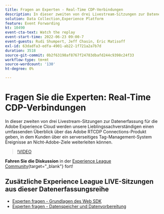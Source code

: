 ```yaml
---
title: Fragen an Experten - Real-Time CDP-Verbindungen
description: In dieser zweiten von drei Livestream-Sitzungen zur Datenerfassung für die Adobe Experience Cloud werden unsere Lieblingssachverständigen einen umfassenden Überblick über das Adobe RTCDP Connections-Produkt geben, in dem Kunden über ein serverseitiges Tag-Management-System Ereignisse an Nicht-Adobe-Ziele weiterleiten können.
solution: Data Collection,Experience Platform
feature: Event Forwarding
kt: 10490
event-cta-text: Watch the replay
event-start-time: 2022-06-23 09:00-7
event-guests: Rudi Shumpert, Jeff Chasin, Eric Matisoff
exl-id: 63dadfa3-edfa-4901-ab22-1f721a2a7b7d
duration: 3518
source-git-commit: 0b2f63198af8767f24783dbafd244c9398c24f33
workflow-type: tm+mt
source-wordcount: '130'
ht-degree: 0%

---
```


# Fragen Sie die Experten: Real-Time CDP-Verbindungen

In dieser zweiten von drei Livestream-Sitzungen zur Datenerfassung für die Adobe Experience Cloud werden unsere Lieblingssachverständigen einen umfassenden Überblick über das Adobe RTCDP Connections-Produkt geben, in dem Kunden über ein serverseitiges Tag-Management-System Ereignisse an Nicht-Adobe-Ziele weiterleiten können.

>[!VIDEO](https://video.tv.adobe.com/v/344251/?quality=12&learn=on)

**Fahren Sie die Diskussion** in der [Experience League Community](https://experienceleaguecommunities.adobe.com/t5/adobe-experience-platform-launch/experience-league-live-post-session-discussion-real-time-cdp/m-p/458195#M285){target="_blank"} fort!

## Zusätzliche Experience League LIVE-Sitzungen aus dieser Datenerfassungsreihe

* [Experten fragen - Grundlagen des Web SDK](exl-live-episode-05-26-22.md)
* [Experten fragen - Datenspeicher und Datenvorbereitung](exl-live-episode-07-21-22.md)

